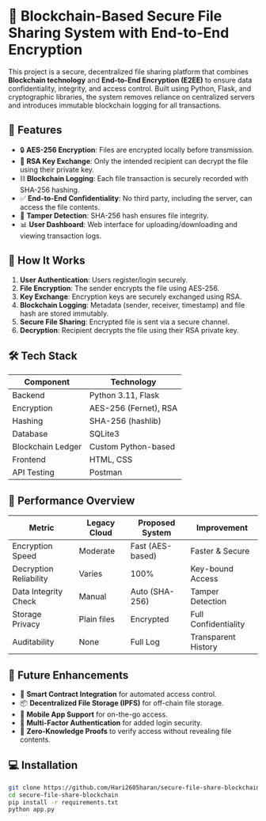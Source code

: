 # 🔐 Blockchain-Based Secure File Sharing System with End-to-End Encryption

This project is a secure, decentralized file sharing platform that combines **Blockchain technology** and **End-to-End Encryption (E2EE)** to ensure data confidentiality, integrity, and access control. Built using Python, Flask, and cryptographic libraries, the system removes reliance on centralized servers and introduces immutable blockchain logging for all transactions.

## 📌 Features

- 🔒 **AES-256 Encryption**: Files are encrypted locally before transmission.
- 🔑 **RSA Key Exchange**: Only the intended recipient can decrypt the file using their private key.
- ⛓️ **Blockchain Logging**: Each file transaction is securely recorded with SHA-256 hashing.
- ✅ **End-to-End Confidentiality**: No third party, including the server, can access the file contents.
- 📜 **Tamper Detection**: SHA-256 hash ensures file integrity.
- 📊 **User Dashboard**: Web interface for uploading/downloading and viewing transaction logs.

## 🧠 How It Works

1. **User Authentication**: Users register/login securely.
2. **File Encryption**: The sender encrypts the file using AES-256.
3. **Key Exchange**: Encryption keys are securely exchanged using RSA.
4. **Blockchain Logging**: Metadata (sender, receiver, timestamp) and file hash are stored immutably.
5. **Secure File Sharing**: Encrypted file is sent via a secure channel.
6. **Decryption**: Recipient decrypts the file using their RSA private key.

## 🛠️ Tech Stack

| Component        | Technology           |
|------------------|----------------------|
| Backend          | Python 3.11, Flask   |
| Encryption       | AES-256 (Fernet), RSA|
| Hashing          | SHA-256 (hashlib)    |
| Database         | SQLite3              |
| Blockchain Ledger| Custom Python-based  |
| Frontend         | HTML, CSS            |
| API Testing      | Postman              |

## 🚀 Performance Overview

| Metric                  | Legacy Cloud | Proposed System | Improvement          |
|--------------------------|--------------|------------------|-----------------------|
| Encryption Speed         | Moderate     | Fast (AES-based) | Faster & Secure       |
| Decryption Reliability   | Varies       | 100%             | Key-bound Access      |
| Data Integrity Check     | Manual       | Auto (SHA-256)   | Tamper Detection      |
| Storage Privacy          | Plain files  | Encrypted        | Full Confidentiality  |
| Auditability             | None         | Full Log         | Transparent History   |

## 🔮 Future Enhancements

- 🤖 **Smart Contract Integration** for automated access control.
- 📦 **Decentralized File Storage (IPFS)** for off-chain file storage.
- 📲 **Mobile App Support** for on-the-go access.
- 🔐 **Multi-Factor Authentication** for added login security.
- 🧠 **Zero-Knowledge Proofs** to verify access without revealing file contents.

## 💻 Installation

```bash
git clone https://github.com/Hari2605haran/secure-file-share-blockchain.git
cd secure-file-share-blockchain
pip install -r requirements.txt
python app.py
